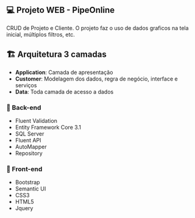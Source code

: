 ## :computer: Projeto WEB - PipeOnline
CRUD de Projeto e Cliente. O projeto faz o uso de dados graficos na tela inicial, múltiplos filtros, etc.

## :building_construction: Arquitetura 3 camadas
- **Application**: Camada de apresentação
- **Customer**: Modelagem dos dados, regra de negócio, interface e serviços
- **Data**: Toda camada de acesso a dados

### :pushpin: Back-end
- Fluent Validation
- Entity Framework Core 3.1
- SQL Server
- Fluent API
- AutoMapper
- Repository

### :pushpin: Front-end 
- Bootstrap
- Semantic UI
- CSS3
- HTML5
- Jquery


